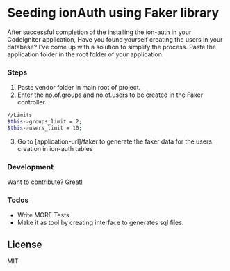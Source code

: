 # Seeding ionAuth using Faker library
After successful completion of the installing the ion-auth in your CodeIgniter application, Have you found yourself creating the users in your database? I've come up with a solution to simplify the process. Paste the application folder in the root folder of your application.

### Steps
1. Paste vendor folder in main root of project.
2. Enter the no.of.groups and no.of.users to be created in the Faker controller.

```sh
//Limits
$this->groups_limit = 2;
$this->users_limit = 10;
 ```
3. Go to [application-url]/faker to generate the faker data for the users creation in ion-auth tables

### Development
Want to contribute? Great!

### Todos
 - Write MORE Tests
 - Make it as tool by creating interface to generates sql files.

License
----
MIT